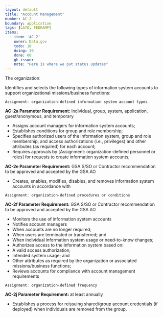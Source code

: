 ```yaml
---
layout: default
title: "Account Management"
number: AC-2
boundary: application
tags: [LATO, FEDRAMP]
items:
  - item: 'AC-2'
    owner: Data.gov
    todo: 10
    doing: 30
    done: 60  
    gh-issue:
    note: "Here is where we put status updates"
---
```

The organization:

Identifies and selects the following types of information system accounts to support organizational missions/business functions:

`Assignment: organization-defined information system account types`

**AC-2a Parameter Requirement:** individual, group, system, application, guest/anonymous, and temporary

* Assigns account managers for information system accounts;
* Establishes conditions for group and role membership;
* Specifies authorized users of the information system, group and role membership, and access authorizations (i.e., privileges) and other attributes (as required) for each account;
* Requires approvals by [Assignment: organization-defined personnel or roles] for requests to create information system accounts;

**AC-2e Parameter Requirement:** GSA S/SO or Contractor recommendation to be approved and accepted by the GSA AO
* Creates, enables, modifies, disables, and removes information system accounts in accordance with

`Assignment: organization-defined procedures or conditions`

**AC-2f Parameter Requirement:** GSA S/SO or Contractor recommendation to be approved and accepted by the GSA AO

* Monitors the use of information system accounts
* Notifies account managers
* When accounts are no longer required;
* When users are terminated or transferred; and
* When individual information system usage or need-to-know changes;
* Authorizes access to the information system based on:
* A valid access authorization;
* Intended system usage; and
* Other attributes as required by the organization or associated missions/business functions;
* Reviews accounts for compliance with account management requirements

`Assignment: organization-defined frequency`

**AC-2j Parameter Requirement:** at least annually
* Establishes a process for reissuing shared/group account credentials (if deployed) when individuals are removed from the group.
